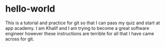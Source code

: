# hello-world
This is a tutorial and practice for git so that I can pass my quiz and start at app academy.
I am Khalif and I am trying to become a great software engineer however these instructions are terrible for all that I have came across for git.
